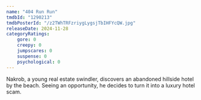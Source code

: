 ```yaml
---
name: "404 Run Run"
tmdbId: "1290213"
tmdbPosterId: "/z2TWhTRFzriygLygsjTbIHFYcQW.jpg"
releaseDate: 2024-11-28
categoryRatings:
    gore: 0
    creepy: 0
    jumpscares: 0
    suspense: 0
    psychological: 0
---
```

Nakrob, a young real estate swindler, discovers an abandoned hillside hotel by the beach. Seeing an opportunity, he decides to turn it into a luxury hotel scam.
